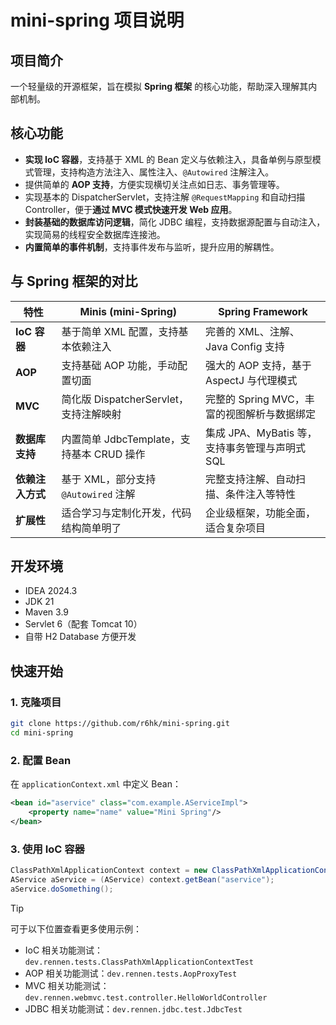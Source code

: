 # mini-spring 项目说明

## 项目简介
一个轻量级的开源框架，旨在模拟 **Spring 框架** 的核心功能，帮助深入理解其内部机制。

## 核心功能
- **实现 IoC 容器**，支持基于 XML 的 Bean 定义与依赖注入，具备单例与原型模式管理，支持构造方法注入、属性注入、`@Autowired` 注解注入。
- 提供简单的 **AOP 支持**，方便实现横切关注点如日志、事务管理等。
- 实现基本的 DispatcherServlet，支持注解 `@RequestMapping` 和自动扫描 Controller，便于**通过 MVC 模式快速开发 Web 应用**。
- **封装基础的数据库访问逻辑**，简化 JDBC 编程，支持数据源配置与自动注入，实现简易的线程安全数据库连接池。
- **内置简单的事件机制**，支持事件发布与监听，提升应用的解耦性。

## 与 Spring 框架的对比
| 特性          | Minis (mini-Spring)                | Spring Framework                   |
|----------------------|-------------------------------------------|------------------------------------------|
| **IoC 容器**        | 基于简单 XML 配置，支持基本依赖注入         | 完善的 XML、注解、Java Config 支持      |
| **AOP**             | 支持基础 AOP 功能，手动配置切面               | 强大的 AOP 支持，基于 AspectJ 与代理模式  |
| **MVC**             | 简化版 DispatcherServlet，支持注解映射       | 完整的 Spring MVC，丰富的视图解析与数据绑定 |
| **数据库支持**       | 内置简单 JdbcTemplate，支持基本 CRUD 操作   | 集成 JPA、MyBatis 等，支持事务管理与声明式 SQL |
| **依赖注入方式**      | 基于 XML，部分支持 `@Autowired` 注解          | 完整支持注解、自动扫描、条件注入等特性      |
| **扩展性**            | 适合学习与定制化开发，代码结构简单明了       | 企业级框架，功能全面，适合复杂项目           |

## 开发环境
- IDEA 2024.3
- JDK 21
- Maven 3.9
- Servlet 6（配套 Tomcat 10）
- 自带 H2 Database 方便开发

## 快速开始
### 1. 克隆项目
```bash
git clone https://github.com/r6hk/mini-spring.git
cd mini-spring
```

### 2. 配置 Bean
在 `applicationContext.xml` 中定义 Bean：
```xml
<bean id="aservice" class="com.example.AServiceImpl">
    <property name="name" value="Mini Spring"/>
</bean>
```

### 3. 使用 IoC 容器
```java
ClassPathXmlApplicationContext context = new ClassPathXmlApplicationContext("applicationContext.xml");
AService aService = (AService) context.getBean("aservice");
aService.doSomething();
```

> [!TIP]
> 可于以下位置查看更多使用示例：
> - IoC 相关功能测试：`dev.rennen.tests.ClassPathXmlApplicationContextTest`
> - AOP 相关功能测试：`dev.rennen.tests.AopProxyTest`
> - MVC 相关功能测试：`dev.rennen.webmvc.test.controller.HelloWorldController`
> - JDBC 相关功能测试：`dev.rennen.jdbc.test.JdbcTest`
